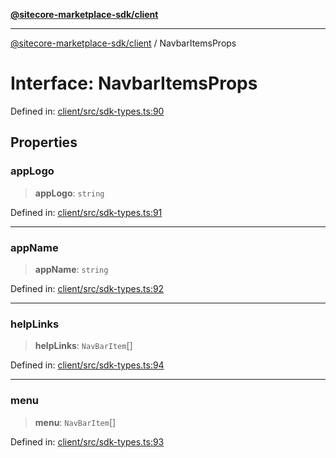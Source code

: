 [**@sitecore-marketplace-sdk/client**](../README.md)

***

[@sitecore-marketplace-sdk/client](../README.md) / NavbarItemsProps

# Interface: NavbarItemsProps

Defined in: [client/src/sdk-types.ts:90](https://github.com/Sitecore/sitecore-marketplace-sdk/blob/a90ac03b493793ea5a7d42ef9fc0d2eccdf4f1fb/packages/client/src/sdk-types.ts#L90)

## Properties

### appLogo

> **appLogo**: `string`

Defined in: [client/src/sdk-types.ts:91](https://github.com/Sitecore/sitecore-marketplace-sdk/blob/a90ac03b493793ea5a7d42ef9fc0d2eccdf4f1fb/packages/client/src/sdk-types.ts#L91)

***

### appName

> **appName**: `string`

Defined in: [client/src/sdk-types.ts:92](https://github.com/Sitecore/sitecore-marketplace-sdk/blob/a90ac03b493793ea5a7d42ef9fc0d2eccdf4f1fb/packages/client/src/sdk-types.ts#L92)

***

### helpLinks

> **helpLinks**: `NavBarItem`[]

Defined in: [client/src/sdk-types.ts:94](https://github.com/Sitecore/sitecore-marketplace-sdk/blob/a90ac03b493793ea5a7d42ef9fc0d2eccdf4f1fb/packages/client/src/sdk-types.ts#L94)

***

### menu

> **menu**: `NavBarItem`[]

Defined in: [client/src/sdk-types.ts:93](https://github.com/Sitecore/sitecore-marketplace-sdk/blob/a90ac03b493793ea5a7d42ef9fc0d2eccdf4f1fb/packages/client/src/sdk-types.ts#L93)
